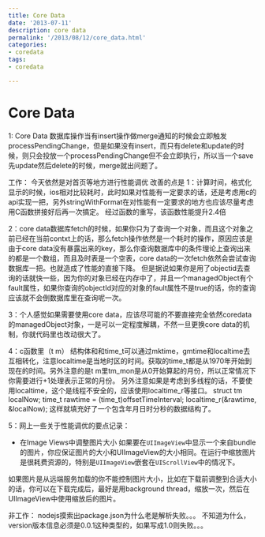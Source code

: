 ```yaml
---
title: Core Data
date: '2013-07-11'
description: core data
permalink: '/2013/08/12/core_data.html'
categories:
- coredata
tags:
- coredata

---
```


# Core Data
1: Core Data
数据库操作当有insert操作做merge通知的时候会立即触发processPendingChange，但是如果没有insert，而只有delete和update的时候，则只会投放一个processPendingChange但不会立即执行，所以当一个save先update然后delete的时候，merge就出问题了。


工作：
今天依然是对首页等地方进行性能调优
改善的点是
1：计算时间，格式化显示的时候，ios相对比较耗时，此时如果对性能有一定要求的话，还是考虑用c的api实现一把，另外stringWithFormat在对性能有一定要求的地方也应该尽量考虑用C函数拼接好后再一次搞定。
经过函数的重写，该函数性能提升2.4倍

2：core data数据库fetch的时候，如果你只为了查询一个对象，而且这个对象之前已经在当前contxt上的话，那么fetch操作依然是一个耗时的操作，原因应该是由于core data没有暴露出来的key，那么你查询数据库中的条件理论上查询出来的都是一个数组，而且及时表是一个空表，core data的一次fetch依然会尝试查询数据库一把。也就造成了性能的直接下降。
但是据说如果你是用了objectid去查询的话就快一些，因为你的对象已经在内存中了，并且一个managedObject有个fault属性，如果你查询的objectId对应的对象的fault属性不是true的话，你的查询应该就不会倒数据库里在查询呢一次。

3：个人感觉如果需要使用core data，应该尽可能的不要直接完全依然coredata的managedObject对象，一是可以一定程度解耦，不然一旦更换core data的机制，你就代码里也改动很大了。

4：c函数里（t m） 结构体和和time_t可以通过mktime，gmtime和localtime去互相转化，注意localtime是当地时区的时间。获取的time_t都是从1970年开始到现在的时间。另外注意的是t m里tm_mon是从0开始算起的月份，所以正常情况下你需要进行+1处理表示正常的月份。
另外注意如果是考虑到多线程的话，不要使用localtime，这个是线程不安全的，应该使用localtime_r等接口。
struct tm localNow;
time_t rawtime = (time_t)offsetTimeInterval;
localtime_r(&rawtime, &localNow);
这样就填充好了一个包含年月日时分秒的数据结构了。

5：网上一些关于性能调优的要点记录：

* 在Image Views中调整图片大小
如果要在`UIImageView`中显示一个来自bundle的图片，你应保证图片的大小和UIImageView的大小相同。在运行中缩放图片是很耗费资源的，特别是`UIImageView`嵌套在`UIScrollView`中的情况下。

如果图片是从远端服务加载的你不能控制图片大小，比如在下载前调整到合适大小的话，你可以在下载完成后，最好是用background thread，缩放一次，然后在UIImageView中使用缩放后的图片。

非工作：
nodejs摸索出package.json为什么老是解析失败。。。
不知道为什么，version版本信息必须是0.0.1这种类型的，如果写成1.0则失败。。。